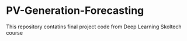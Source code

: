 # PV-Generation-Forecasting
This repository contatins final project code from Deep Learning Skoltech course
